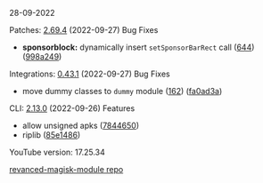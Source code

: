 28-09-2022

Patches:   [2.69.4](https://github.com/revanced/revanced-patches/compare/v2.69.3...v2.69.4) (2022-09-27)
 Bug Fixes
* **sponsorblock:** dynamically insert `setSponsorBarRect` call ([644](https://github.com/revanced/revanced-patches/issues/644)) ([998a249](https://github.com/revanced/revanced-patches/commit/998a249a23d09eb752b35c4da731f4223be40a3b))

Integrations:   [0.43.1](https://github.com/revanced/revanced-integrations/compare/v0.43.0...v0.43.1) (2022-09-27)
 Bug Fixes
* move dummy classes to `dummy` module ([162](https://github.com/revanced/revanced-integrations/issues/162)) ([fa0ad3a](https://github.com/revanced/revanced-integrations/commit/fa0ad3a57b437bfc2d34062ac54e56b6900bafab))

CLI:   [2.13.0](https://github.com/j-hc/revanced-cli/compare/v2.12.0...v2.13.0) (2022-09-26)
 Features
* allow unsigned apks ([7844650](https://github.com/j-hc/revanced-cli/commit/7844650013854cc70a7391f3a8507633d9a2eb42))
* riplib ([85e1486](https://github.com/j-hc/revanced-cli/commit/85e148651d2cd21837299f56176d4a8efd527a83))


YouTube version: 17.25.34

[revanced-magisk-module repo](https://github.com/vuongvan/magisk-module)
